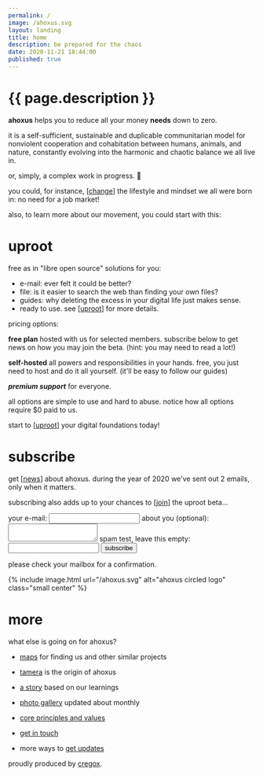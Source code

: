 ```yaml
---
permalink: /
image: /ahoxus.svg
layout: landing
title: home
description: be prepared for the chaos
date: 2020-11-21 18:44:00
published: true
---
```


# {{ page.description }}

**ahoxus** helps you to reduce all your money **needs** down to zero.

it is a self-sufficient, sustainable and duplicable communitarian model for nonviolent cooperation and cohabitation between humans, animals, and nature, constantly evolving into the harmonic and chaotic balance we all live in.

or, simply, a complex work in progress. 🙂

you could, for instance, [[change](/paradise)] the lifestyle and mindset we all were born in: no need for a job market!

also, to learn more about our movement, you could start with this:

# uproot

free as in "libre open source" solutions for you:

- e-mail: ever felt it could be better?
- file: is it easier to search the web than finding your own files?
- guides: why deleting the excess in your digital life just makes sense.
- ready to use. see [[uproot](/uproot)] for more details.

pricing options:

**free plan** hosted with us for selected members. subscribe below to get news on how you may join the beta. (hint: you may need to read a lot!)

**self-hosted** all powers and responsibilities in your hands. free, you just need to host and do it all yourself. (it'll be easy to follow our guides)

***premium support*** for everyone.

all options are simple to use and hard to abuse. notice how all options require $0 paid to us.

start to [[uproot](/uproot)] your digital foundations today!

# subscribe

get [[news](/updates)] about ahoxus. during the year of 2020 we've sent out 2 emails, only when it matters.

subscribing also adds up to your chances to [[join](/join)] the uproot beta...

<form id="subscribe"
  action="https://formspree.io/f/mzbkgqzd"
  method="POST"
>
  <label>your e-mail:</label>
  <input type="email" name="email">
  <label>about you (optional):</label>
  <textarea name="message"></textarea>
  <label class="spam">spam test, leave this empty:</label>
  <input type="email" name="_gotcha" class="spam">
  <button id="submit">subscribe</button>
  <p id="status"></p>
</form>
<script src="subscribe.js"></script>

please check your mailbox for a confirmation.

{% include image.html url="/ahoxus.svg" alt="ahoxus circled logo" class="small center" %}

# more

what else is going on for ahoxus?

- [maps](/map) for finding us and other similar projects

- [tamera](/tamera) is the origin of ahoxus

- [a story](/story) based on our learnings

- [photo gallery](/gallery) updated about monthly

- [core principles and values](/core)

- [get in touch](/contact)

- more ways to [get updates](/updates)

proudly produced by [cregox](https://cregox.net/ahoxus).
